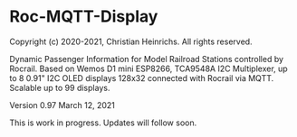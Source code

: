 # Roc-MQTT-Display

Copyright (c) 2020-2021, Christian Heinrichs.
All rights reserved.

Dynamic Passenger Information for Model Railroad Stations controlled by Rocrail.
Based on Wemos D1 mini ESP8266, TCA9548A I2C Multiplexer, up to 8 0.91" I2C OLED
displays 128x32 connected with Rocrail via MQTT. Scalable up to 99 displays.

Version 0.97  March 12, 2021     


This is work in progress. Updates will follow soon.


 
